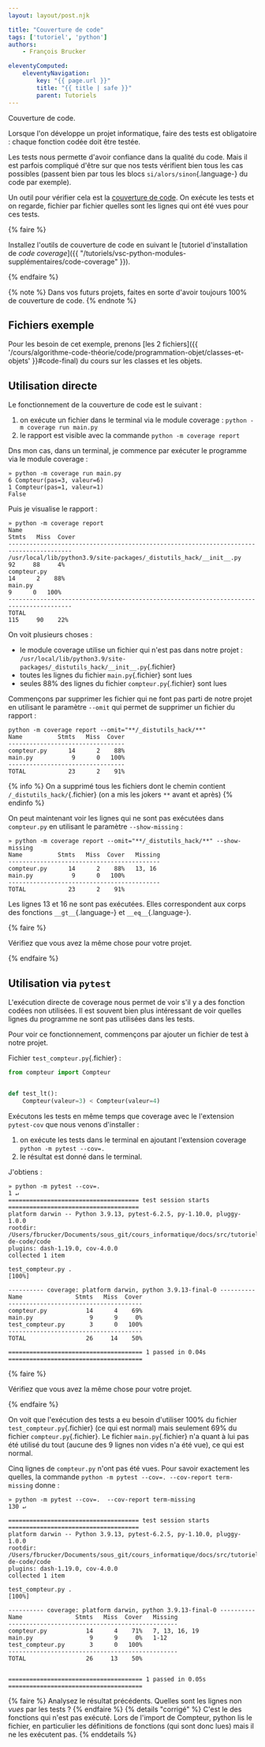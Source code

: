 ```yaml
---
layout: layout/post.njk

title: "Couverture de code"
tags: ['tutoriel', 'python']
authors:
    - François Brucker

eleventyComputed:
    eleventyNavigation:
        key: "{{ page.url }}"
        title: "{{ title | safe }}"
        parent: Tutoriels
---
```


<!-- début résumé -->

Couverture de code.

<!-- end résumé -->

Lorsque l'on développe un projet informatique, faire des tests est obligatoire : chaque fonction codée doit être testée.

Les tests nous permette d'avoir confiance dans la qualité du code. Mais il est parfois compliqué d'être sur que nos tests vérifient bien tous les cas possibles (passent bien par tous les blocs `si/alors/sinon`{.language-} du code par exemple).

Un outil pour vérifier cela est la [couverture de code](https://fr.wikipedia.org/wiki/Couverture_de_code). On exécute les tests et on regarde, fichier par fichier quelles sont les lignes qui ont été vues pour ces tests.

{% faire %}

Installez l'outils de couverture de code en suivant le [tutoriel d'installation de *code coverage*]({{ "/tutoriels/vsc-python-modules-supplémentaires/code-coverage"  }}).

{% endfaire %}

{% note %}
Dans vos futurs projets, faites en sorte d'avoir toujours 100% de couverture de code.
{% endnote %}

## Fichiers exemple

Pour les besoin de cet exemple, prenons [les 2 fichiers]({{ '/cours/algorithme-code-théorie/code/programmation-objet/classes-et-objets' }}#code-final) du cours sur les classes et les objets.

## Utilisation directe

Le fonctionnement de la couverture de code est le suivant :

1. on exécute un fichier dans le terminal via le module coverage : `python -m coverage run main.py`
2. le rapport est visible avec la commande  `python -m coverage report`

Dns mon cas, dans un terminal, je commence par exécuter le programme via le module coverage :

```
» python -m coverage run main.py                       
6 Compteur(pas=3, valeur=6)
1 Compteur(pas=1, valeur=1)
False
```

Puis je visualise le rapport :

```
» python -m coverage report                              
Name                                                                 Stmts   Miss  Cover
----------------------------------------------------------------------------------------
/usr/local/lib/python3.9/site-packages/_distutils_hack/__init__.py      92     88     4%
compteur.py                                                             14      2    88%
main.py                                                                  9      0   100%
----------------------------------------------------------------------------------------
TOTAL                                                                  115     90    22%
```

On voit plusieurs choses :

* le module coverage utilise un fichier qui n'est pas dans notre projet : `/usr/local/lib/python3.9/site-packages/_distutils_hack/__init__.py`{.fichier}
* toutes les lignes du fichier `main.py`{.fichier} sont lues
* seules 88% des lignes du fichier `compteur.py`{.fichier} sont lues

Commençons par supprimer les fichier qui ne font pas parti de notre projet en utilisant le paramètre `--omit` qui permet de supprimer un fichier du rapport :

```
python -m coverage report --omit="**/_distutils_hack/**"
Name          Stmts   Miss  Cover
---------------------------------
compteur.py      14      2    88%
main.py           9      0   100%
---------------------------------
TOTAL            23      2    91%
```

{% info  %}
On a supprimé tous les fichiers dont le chemin contient `/_distutils_hack/`{.fichier} (on a mis les jokers `**` avant et après)
{% endinfo  %}

On peut maintenant voir les lignes qui ne sont pas exécutées dans `compteur.py` en utilisant le paramètre `--show-missing` :

```
» python -m coverage report --omit="**/_distutils_hack/**" --show-missing
Name          Stmts   Miss  Cover   Missing
-------------------------------------------
compteur.py      14      2    88%   13, 16
main.py           9      0   100%
-------------------------------------------
TOTAL            23      2    91%

```

Les lignes 13 et 16 ne sont pas exécutées. Elles correspondent aux corps des fonctions `__gt__`{.language-} et `__eq__`{.language-}.

{% faire %}

Vérifiez que vous avez la même chose pour votre projet.

{% endfaire %}

## Utilisation via `pytest`

L'exécution directe de coverage nous permet de voir s'il y a des fonction codées non utilisées. Il est souvent bien plus intéressant de voir quelles lignes du programme ne sont pas utilisées dans les tests.

Pour voir ce fonctionnement, commençons par ajouter un fichier de test à notre projet.

Fichier `test_compteur.py`{.fichier} :

```python
from compteur import Compteur


def test_lt():
    Compteur(valeur=3) < Compteur(valeur=4)

```

Exécutons les tests en même temps que coverage avec le l'extension `pytest-cov` que nous venons d'installer :

1. on exécute les tests dans le terminal en ajoutant l'extension coverage  `python -m pytest --cov=.`
2. le résultat est donné dans le terminal.

J'obtiens :

```
» python -m pytest --cov=.                                                                                        1 ↵
===================================== test session starts =====================================
platform darwin -- Python 3.9.13, pytest-6.2.5, py-1.10.0, pluggy-1.0.0
rootdir: /Users/fbrucker/Documents/sous_git/cours_informatique/docs/src/tutoriels/couverture-de-code/code
plugins: dash-1.19.0, cov-4.0.0
collected 1 item                                                                                                                                                             

test_compteur.py .                                                                          [100%]

---------- coverage: platform darwin, python 3.9.13-final-0 ----------
Name               Stmts   Miss  Cover
--------------------------------------
compteur.py           14      4    69%
main.py                9      9     0%
test_compteur.py       3      0   100%
--------------------------------------
TOTAL                 26     14    50%

====================================== 1 passed in 0.04s ======================================
```

{% faire %}

Vérifiez que vous avez la même chose pour votre projet.

{% endfaire %}

On voit que l'exécution des tests a eu besoin d'utiliser 100% du fichier `test_compteur.py`{.fichier} (ce qui est normal) mais seulement 69% du fichier `compteur.py`{.fichier}. Le fichier `main.py`{.fichier} n'a quant à lui pas été utilisé du tout (aucune des 9 lignes non vides n'a été vue), ce qui est normal.

Cinq lignes de `compteur.py` n'ont pas été vues. Pour savoir exactement les quelles, la commande `python -m pytest --cov=. --cov-report term-missing` donne :

```
» python -m pytest --cov=.  --cov-report term-missing                                                           130 ↵

===================================== test session starts =====================================
platform darwin -- Python 3.9.13, pytest-6.2.5, py-1.10.0, pluggy-1.0.0
rootdir: /Users/fbrucker/Documents/sous_git/cours_informatique/docs/src/tutoriels/couverture-de-code/code
plugins: dash-1.19.0, cov-4.0.0
collected 1 item                                                                                                                                                             

test_compteur.py .                                                                       [100%]

---------- coverage: platform darwin, python 3.9.13-final-0 ----------
Name               Stmts   Miss  Cover   Missing
------------------------------------------------
compteur.py           14      4    71%   7, 13, 16, 19
main.py                9      9     0%   1-12
test_compteur.py       3      0   100%
------------------------------------------------
TOTAL                 26     13    50%


====================================== 1 passed in 0.05s ======================================
```

{% faire %}
Analysez le résultat précédents. Quelles sont les lignes non *vues* par les tests ?
{% endfaire %}
{% details "corrigé" %}
C'est le des fonctions qui n'est pas exécuté. Lors de l'import de Compteur, python lis le fichier, en particulier les définitions de fonctions (qui sont donc lues) mais il ne les exécutent pas.
{% enddetails %}
